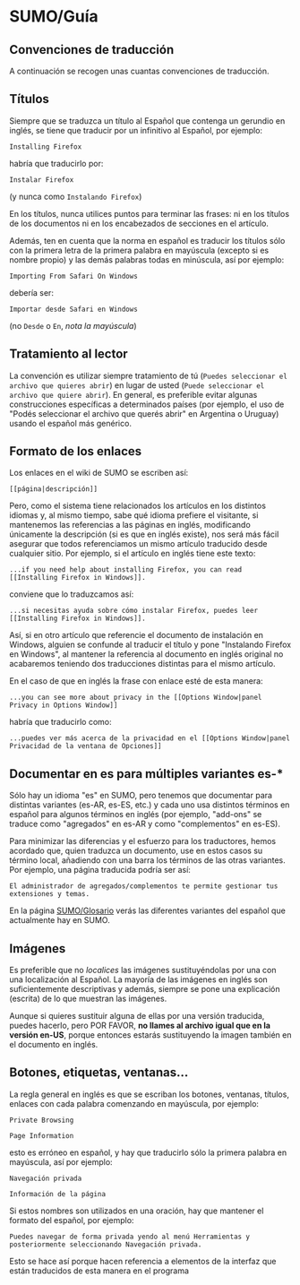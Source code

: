 # SUMO/Guía

## Convenciones de traducción

A continuación se recogen unas cuantas convenciones de traducción.

## Títulos

Siempre que se traduzca un título al Español que contenga un gerundio en inglés, se tiene que traducir por un infinitivo al Español, por ejemplo:

`Installing Firefox`

habría que traducirlo por:

`Instalar Firefox`

(y nunca como `Instalando Firefox`)

En los títulos, nunca utilices puntos para terminar las frases: ni en los títulos de los documentos ni en los encabezados de secciones en el artículo.

Además, ten en cuenta que la norma en español es traducir los títulos sólo con la primera letra de la primera palabra en mayúscula (excepto si es nombre propio) y las demás palabras todas en minúscula, así por ejemplo:

`Importing From Safari On Windows`

debería ser:

`Importar desde Safari en Windows`

(no `Desde` o `En`, *nota la mayúscula*)

## Tratamiento al lector

La convención es utilizar siempre tratamiento de tú (`Puedes seleccionar el archivo que quieres abrir`) en lugar de usted (`Puede seleccionar el archivo que quiere abrir`). En general, es preferible evitar algunas construcciones específicas a determinados países (por ejemplo, el uso de "Podés seleccionar el archivo que querés abrir" en Argentina o Uruguay) usando el español más genérico.

## Formato de los enlaces

Los enlaces en el wiki de SUMO se escriben así:

`[[página|descripción]]`

Pero, como el sistema tiene relacionados los artículos en los distintos idiomas y, al mismo tiempo, sabe qué idioma prefiere el visitante, si mantenemos las referencias a las páginas en inglés, modificando únicamente la descripción (si es que en inglés existe), nos será más fácil asegurar que todos referenciamos un mismo artículo traducido desde cualquier sitio. Por ejemplo, si el artículo en inglés tiene este texto:

`...if you need help about installing Firefox,
you can read [[Installing Firefox in Windows]].`

conviene que lo traduzcamos así:

`...si necesitas ayuda sobre cómo instalar Firefox,
puedes leer [[Installing Firefox in Windows]].`

Así, si en otro artículo que referencie el documento de instalación en Windows, alguien se confunde al traducir el título y pone "Instalando Firefox en Windows", al mantener la referencia al documento en inglés original no acabaremos teniendo dos traducciones distintas para el mismo artículo.

En el caso de que en inglés la frase con enlace esté de esta manera:

`...you can see more about privacy in
the [[Options Window|panel Privacy in Options Window]]`

habría que traducirlo como:

`...puedes ver más acerca de la privacidad en
el [[Options Window|panel Privacidad de la ventana de Opciones]]`

## Documentar en es para múltiples variantes es-*

Sólo hay un idioma "es" en SUMO, pero tenemos que documentar para distintas variantes (es-AR, es-ES, etc.) y cada uno usa distintos términos en español para algunos términos en inglés (por ejemplo, "add-ons" se traduce como "agregados" en es-AR y como "complementos" en es-ES).

Para minimizar las diferencias y el esfuerzo para los traductores, hemos acordado que, quien traduzca un documento, use en estos casos su término local, añadiendo con una barra los términos de las otras variantes. Por ejemplo, una página traducida podría ser así:

`El administrador de agregados/complementos te permite
gestionar tus extensiones y temas.`

En la página [SUMO/Glosario](https://www.mozilla-hispano.org/documentacion/SUMO/Glosario) verás las diferentes variantes del español que actualmente hay en SUMO.

## Imágenes

Es preferible que no *localices* las imágenes sustituyéndolas por una con una localización al Español. La mayoría de las imágenes en inglés son suficientemente descriptivas y además, siempre se pone una explicación (escrita) de lo que muestran las imágenes.

Aunque si quieres sustituir alguna de ellas por una versión traducida, puedes hacerlo, pero POR FAVOR, **no llames al archivo igual que en la versión en-US**, porque entonces estarás sustituyendo la imagen también en el documento en inglés.

## Botones, etiquetas, ventanas…

La regla general en inglés es que se escriban los botones, ventanas, títulos, enlaces con cada palabra comenzando en mayúscula, por ejemplo:

`Private Browsing`

`Page Information`

esto es erróneo en español, y hay que traducirlo sólo la primera palabra en mayúscula, así por ejemplo:

`Navegación privada`

`Información de la página`

Si estos nombres son utilizados en una oración, hay que mantener el formato del español, por ejemplo:

`Puedes navegar de forma privada yendo al menú Herramientas y posteriormente seleccionando Navegación privada.`

Esto se hace así porque hacen referencia a elementos de la interfaz que están traducidos de esta manera en el programa 
